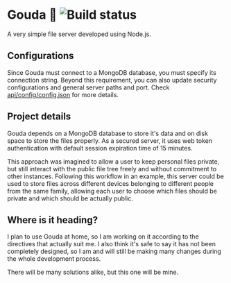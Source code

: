 # Gouda 🧀 ![Build status](https://travis-ci.org/felipet-vsouza/gouda-fileserver.svg?branch=master)
A very simple file server developed using Node.js.

## Configurations
Since Gouda must connect to a MongoDB database, you must specify its connection string. Beyond this requirement, you can also update security configurations and general server paths and port. Check [api/config/config.json](https://github.com/felipet-vsouza/gouda-fileserver/blob/master/api/config/config.json) for more details.

## Project details
Gouda depends on a MongoDB database to store it's data and on disk space to store the files properly. As a secured server, it uses web token authentication with default session expiration time of 15 minutes.

This approach was imagined to allow a user to keep personal files private, but still interact with the public file tree freely and without commitment to other instances. Following this workflow in an example, this server could be used to store files across different devices belonging to different people from the same family, allowing each user to choose which files should be private and which should be actually public.

## Where is it heading?
I plan to use Gouda at home, so I am working on it according to the directives that actually suit me. I also think it's safe to say it has not been completely designed, so I am and will still be making many changes during the whole development process. 

There will be many solutions alike, but this one will be mine.
